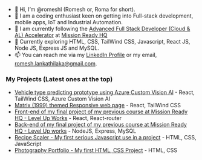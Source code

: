 - 👋 Hi, I’m @romeshl (Romesh or, Roma for short).
- 👀 I am a coding enthusiast keen on getting into Full-stack development, mobile apps, IoT and Industrial Automation. 
- 🌱 I am currently following the [Advanced Full Stack Developer (Cloud & AL) Accelerator](https://www.missionreadyhq.com/accelerator/advanced-full-stack-developer) at [Mission Ready HQ](https://www.missionreadyhq.com/)
- 💞️ Currently exploring HTML, CSS, TailWind CSS, Javascript, React JS, Node JS, Express JS and MySQL. 
- 📫 You can reach me via my [LinkedIn Profile](https://www.linkedin.com/in/romesh-lankathilaka/) or my email, romesh.lankathilaka@gmail.com.

### My Projects (Latest ones at the top)
- [Vehicle type predicting prototype using Azure Custom Vision AI](https://github.com/romeshl/Turner-cars-custom-vision) - React, TailWind CSS, Azure Custom Vision AI
- [Matrix (1999) themed Responsive web page](https://github.com/romeshl/The-Marix-A-Responsive-Webpage-Test) - React, TailWind CSS
- [Front-end of my final project of my previous course at Mission Ready HQ - Level Up Works](https://github.com/romeshl/MissionReadyHQ-Final-Project-LevelUpWorks-Frontend) - React, React-router
- [Back-end of my final project of my previous course at Mission Ready HQ - Level Up works](https://github.com/romeshl/MissionReadyHQ-Final-Project-LevelUpWorks-Backend) - NodeJS, Express, MySQL
- [Recipe Scaler - My first serious Javascript use in a project](https://github.com/romeshl/MissionReadyHQ-Mission-2-Recipe-Scaler) - HTML, CSS, JavaScript
- [Photography Portfolio - My first HTML, CSS Project](https://github.com/romeshl/MissionReadyHQ-Mission-1-Photography-Portfolio) - HTML, CSS
<!---
romeshl/romeshl is a ✨ special ✨ repository because its `README.md` (this file) appears on your GitHub profile.
You can click the Preview link to take a look at your changes.
--->
